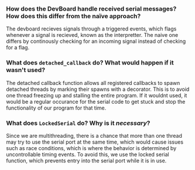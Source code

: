 ### How does the DevBoard handle received serial messages? How does this differ from the naïve approach?
The devboard recieves signals through a triggered events, which flags whenever a signal is recieved, known as the interpretter. The naive one differs by continously checking for an incoming signal instead of checking for a flag.

### What does `detached_callback` do? What would happen if it wasn't used?
The detached callback function allows all registered callbacks to spawn detached threads by marking their spawns with a decorator. This is to avoid one thread freezing up and stalling the entire program. If it wouldnt used, it would be a regular occurance for the serial code to get stuck and stop the functionality of our program for that time.

### What does `LockedSerial` do? Why is it _necessary_?
Since we are multithreading, there is a chance that more than one thread may try to use the serial port at the same time, which would cause issues such as race conditions, which is where the behavior is determined by uncontrollable timing events. To avoid this, we use the locked serial function, which prevents entry into the serial port while it is in use.